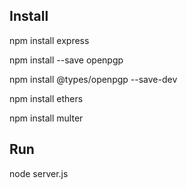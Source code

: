## Install
npm install express

npm install --save openpgp

npm install @types/openpgp --save-dev

npm install ethers

npm install multer

## Run
node server.js
